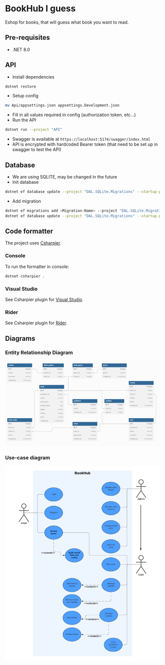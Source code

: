 # BookHub I guess
Eshop for books, that will guess what book you want to read.

## Pre-requisites
- .NET 8.0

## API
- Install dependencies
```sh
dotnet restore
```
- Setup config 
```sh
mv Api/appsettings.json appsettings.Development.json
```
- Fill in all values required in config (authorization token, etc...)
- Run the API
```sh
dotnet run --project "API"
```
- Swagger is available at `https://localhost:5174/swagger/index.html`
- API is encrypted with hardcoded Bearer token (that need to be set up in swagger to test the API)

## Database
- We are using SQLITE, may be changed in the future
- Init database
```sh
dotnet ef database update --project "DAL.SQLite.Migrations" --startup-project "Api"
```
- Add migration
```sh
dotnet ef migrations add <Migration-Name> --project "DAL.SQLite.Migrations" --startup-project "Api"
dotnet ef database update --project "DAL.SQLite.Migrations" --startup-project "Api"
```

## Code formatter
The project uses [Csharpier](https://csharpier.com/docs/About).

### Console
To run the formatter in console:
```sh
dotnet csharpier .
```

### Visual Studio
See Csharpier plugin for [Visual Studio](https://marketplace.visualstudio.com/items?itemName=csharpier.CSharpier).

### Rider
See Csharpier plugin for [Rider](https://plugins.jetbrains.com/plugin/18243-csharpier).

## Diagrams
### Entity Relationship Diagram
![ERD](docs/ERD.png)

### Use-case diagram
![UseCaseDiagram](docs/use-case-diagram.png)
